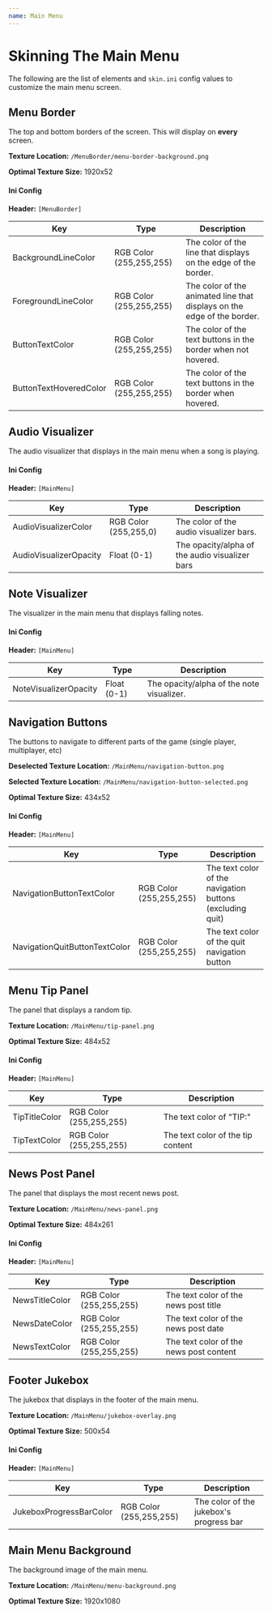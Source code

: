 ```yaml
---
name: Main Menu
---
```


# Skinning The Main Menu

The following are the list of elements and `skin.ini` config values to customize the main menu screen.

## Menu Border

The top and bottom borders of the screen. This will display on **every** screen.

**Texture Location:** `/MenuBorder/menu-border-background.png`

**Optimal Texture Size:** 1920x52

#### Ini Config

**Header:** `[MenuBorder]`

| Key                    | Type                    | Description                                                             |
|------------------------|-------------------------|-------------------------------------------------------------------------|
| BackgroundLineColor    | RGB Color (255,255,255) | The color of the line that displays on the edge of the border.          |
| ForegroundLineColor    | RGB Color (255,255,255) | The color of the animated line that displays on the edge of the border. |
| ButtonTextColor        | RGB Color (255,255,255) |  The color of the text buttons in the border when not hovered.          |
| ButtonTextHoveredColor | RGB Color (255,255,255) | The color of the text buttons in the border when hovered.               |


## Audio Visualizer

The audio visualizer that displays in the main menu when a song is playing.

#### Ini Config

**Header:** `[MainMenu]`

| Key                    | Type                  | Description                                    |
|------------------------|-----------------------|------------------------------------------------|
| AudioVisualizerColor   | RGB Color (255,255,0) | The color of the audio visualizer bars.        |
| AudioVisualizerOpacity | Float (0-1)           | The opacity/alpha of the audio visualizer bars |

## Note Visualizer

The visualizer in the main menu that displays falling notes.

#### Ini Config

**Header:** `[MainMenu]`

| Key                   | Type        | Description                               |
|-----------------------|-------------|-------------------------------------------|
| NoteVisualizerOpacity | Float (0-1) | The opacity/alpha of the note visualizer. |

## Navigation Buttons

The buttons to navigate to different parts of the game (single player, multiplayer, etc)

**Deselected Texture Location:** `/MainMenu/navigation-button.png`

**Selected Texture Location:** `/MainMenu/navigation-button-selected.png`

**Optimal Texture Size:** 434x52 

#### Ini Config

**Header:** `[MainMenu]`

| Key                           | Type                    | Description                                               |
|-------------------------------|-------------------------|-----------------------------------------------------------|
| NavigationButtonTextColor     | RGB Color (255,255,255) | The text color of the navigation buttons (excluding quit) |
| NavigationQuitButtonTextColor | RGB Color (255,255,255) | The text color of the quit navigation button              |


## Menu Tip Panel

The panel that displays a random tip.

**Texture Location:** `/MainMenu/tip-panel.png`

**Optimal Texture Size:** 484x52

#### Ini Config

**Header:** `[MainMenu]`

| Key           | Type                    | Description                       |
|---------------|-------------------------|-----------------------------------|
| TipTitleColor | RGB Color (255,255,255) | The text color of "TIP:"          |
| TipTextColor  | RGB Color (255,255,255) | The text color of the tip content |


## News Post Panel

The panel that displays the most recent news post.

**Texture Location:** `/MainMenu/news-panel.png`

**Optimal Texture Size:** 484x261 

#### Ini Config

**Header:** `[MainMenu]`

| Key            | Type                    | Description                             |
|----------------|-------------------------|-----------------------------------------|
| NewsTitleColor | RGB Color (255,255,255) | The text color of the news post title   |
| NewsDateColor  | RGB Color (255,255,255) | The text color of the news post date    |
| NewsTextColor  | RGB Color (255,255,255) | The text color of the news post content |

## Footer Jukebox

The jukebox that displays in the footer of the main menu.

**Texture Location:** `/MainMenu/jukebox-overlay.png`

**Optimal Texture Size:** 500x54

#### Ini Config

**Header:** `[MainMenu]`

| Key                     | Type                    | Description                             |
|-------------------------|-------------------------|-----------------------------------------|
| JukeboxProgressBarColor | RGB Color (255,255,255) | The color of the jukebox's progress bar |

## Main Menu Background

The background image of the main menu.

**Texture Location:** `/MainMenu/menu-background.png`

**Optimal Texture Size:** 1920x1080
